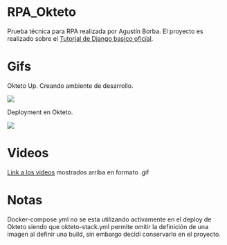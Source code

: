 # RPA_Okteto
Prueba técnica para RPA realizada por Agustín Borba.
El proyecto es realizado sobre el [Tutorial de Django basico oficíal](https://docs.djangoproject.com/en/3.2/intro/tutorial01/).

# Gifs
Okteto Up. Creando ambiente de desarrollo.

![](https://user-images.githubusercontent.com/42798627/116486528-40113e80-a864-11eb-83e1-1682e09b91a9.gif)

Deployment en Okteto.

![](https://user-images.githubusercontent.com/42798627/116486553-50c1b480-a864-11eb-8e55-4ad3424ea876.gif)

# Videos
[Link a los videos](https://drive.google.com/drive/folders/1dbmebGeXvao1HBVy6-PN7qNxqN7C-PnT?usp=sharing) mostrados arriba en formato .gif

# Notas
Docker-compose.yml no se esta utilizando activamente en el deploy de Okteto siendo que okteto-stack.yml permite omitir la definición de una imagen al definir una build, sin embargo decidí conservarlo en el proyecto.

